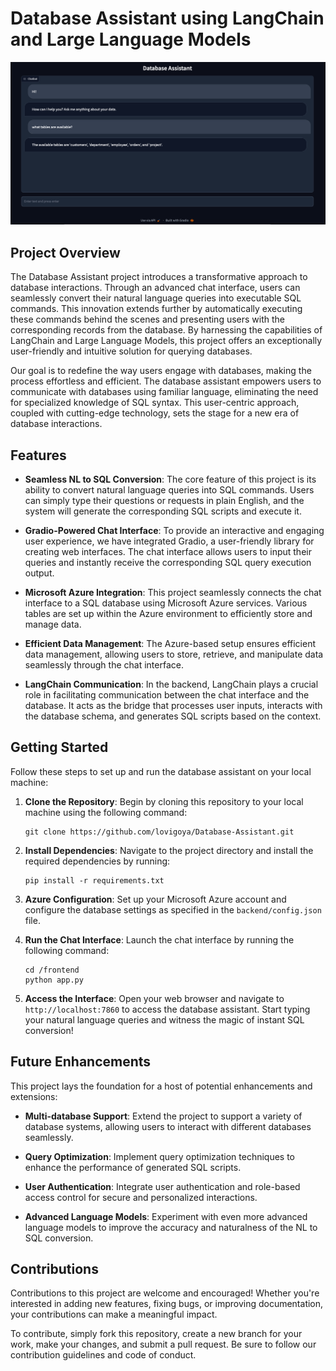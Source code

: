 # Database Assistant using LangChain and Large Language Models

![Chat Interface](artifacts/chat_UI.png)

## Project Overview

The Database Assistant project introduces a transformative approach to database interactions. Through an advanced chat interface, users can seamlessly convert their natural language queries into executable SQL commands. This innovation extends further by automatically executing these commands behind the scenes and presenting users with the corresponding records from the database. By harnessing the capabilities of LangChain and Large Language Models, this project offers an exceptionally user-friendly and intuitive solution for querying databases.

Our goal is to redefine the way users engage with databases, making the process effortless and efficient. The database assistant empowers users to communicate with databases using familiar language, eliminating the need for specialized knowledge of SQL syntax. This user-centric approach, coupled with cutting-edge technology, sets the stage for a new era of database interactions.
## Features

- **Seamless NL to SQL Conversion**: The core feature of this project is its ability to convert natural language queries into SQL commands. Users can simply type their questions or requests in plain English, and the system will generate the corresponding SQL scripts and execute it.

- **Gradio-Powered Chat Interface**: To provide an interactive and engaging user experience, we have integrated Gradio, a user-friendly library for creating web interfaces. The chat interface allows users to input their queries and instantly receive the corresponding SQL query execution output.

- **Microsoft Azure Integration**: This project seamlessly connects the chat interface to a SQL database using Microsoft Azure services. Various tables are set up within the Azure environment to efficiently store and manage data.

- **Efficient Data Management**: The Azure-based setup ensures efficient data management, allowing users to store, retrieve, and manipulate data seamlessly through the chat interface.

- **LangChain Communication**: In the backend, LangChain plays a crucial role in facilitating communication between the chat interface and the database. It acts as the bridge that processes user inputs, interacts with the database schema, and generates SQL scripts based on the context.

## Getting Started

Follow these steps to set up and run the database assistant on your local machine:

1. **Clone the Repository**: Begin by cloning this repository to your local machine using the following command:

   ```
   git clone https://github.com/lovigoya/Database-Assistant.git
   ```

2. **Install Dependencies**: Navigate to the project directory and install the required dependencies by running:

   ```
   pip install -r requirements.txt
   ```

3. **Azure Configuration**: Set up your Microsoft Azure account and configure the database settings as specified in the `backend/config.json` file.

4. **Run the Chat Interface**: Launch the chat interface by running the following command:

   ```
   cd /frontend
   python app.py
   ```

5. **Access the Interface**: Open your web browser and navigate to `http://localhost:7860` to access the database assistant. Start typing your natural language queries and witness the magic of instant SQL conversion!

## Future Enhancements

This project lays the foundation for a host of potential enhancements and extensions:

- **Multi-database Support**: Extend the project to support a variety of database systems, allowing users to interact with different databases seamlessly.

- **Query Optimization**: Implement query optimization techniques to enhance the performance of generated SQL scripts.

- **User Authentication**: Integrate user authentication and role-based access control for secure and personalized interactions.

- **Advanced Language Models**: Experiment with even more advanced language models to improve the accuracy and naturalness of the NL to SQL conversion.

## Contributions

Contributions to this project are welcome and encouraged! Whether you're interested in adding new features, fixing bugs, or improving documentation, your contributions can make a meaningful impact.

To contribute, simply fork this repository, create a new branch for your work, make your changes, and submit a pull request. Be sure to follow our contribution guidelines and code of conduct.